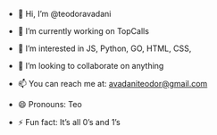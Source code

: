 - 👋 Hi, I’m @teodoravadani

- 🌱 I’m currently working on TopCalls
- 👀 I’m interested in JS, Python, GO, HTML, CSS, 
- 👯 I’m looking to collaborate on anything
- 📫 You can reach me at: avadaniteodor@gmail.com
- 😄 Pronouns: Teo
- ⚡ Fun fact: It’s all 0’s and 1’s
